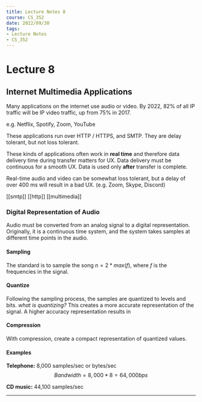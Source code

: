 ```yaml
---
title: Lecture Notes 8
course: CS_352
date: 2022/09/30
tags: 
- Lecture Notes
- CS_352
---
```


# Lecture 8
## Internet Multimedia Applications
Many applications on the internet use audio or video. By 2022, 82% of all IP traffic will be IP video traffic, up from 75% in 2017.

e.g. Netflix, Spotify, Zoom, YouTube

These applications run over HTTP / HTTPS, and SMTP. They are delay tolerant, but not loss tolerant.

These kinds of applications often work in **real time** and therefore data delivery time during transfer matters for UX. Data delivery must be continuous for a smooth UX. Data is used only **after** transfer is complete.

Real-time audio and video can be somewhat loss tolerant, but a delay of over 400 ms will result in a bad UX. (e.g. Zoom, Skype, Discord)

[[smtp]]
[[http]]
[[multimedia]]

### Digital Representation of Audio
Audio must be converted from an analog signal to a digital representation. Originally, it is a continuous time system, and the system takes samples at different time points in the audio.

#### Sampling
The standard is to sample the song $n=2*max(f)$, where $f$ is the frequencies in the signal.

#### Quantize
Following the sampling process, the samples are quantized to levels and bits. *what is quantizing?* This creates a more accurate representation of the signal. A higher accuracy representation results in 

#### Compression
With compression, create a compact representation of quantized values.

#### Examples
**Telephone:** 8,000 samples/sec or bytes/sec
$$Bandwidth=8,000*8=64,000bps$$


**CD music:** 44,100 samples/sec

****


